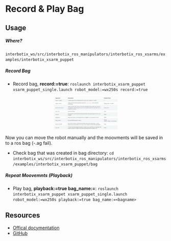 # Record & Play Bag

## Usage

##### Where?

`interbotix_ws/src/interbotix_ros_manipulators/interbotix_ros_xsarms/examples/interbotix_xsarm_puppet`

##### Record Bag

- Record bag, **record:=true**: `roslaunch interbotix_xsarm_puppet xsarm_puppet_single.launch robot_model:=wx250s record:=true`

<p align="center">
<img src="Images/parameters.png" alt="parameters" width="200">
</p>

Now you can move the robot manually and the moovments will be saved in to a ros bag (-.ag fail).

- Check bag that was created in bag directory: `cd interbotix_ws/src/interbotix_ros_manipulators/interbotix_ros_xsarms/examples/interbotix_xsarm_puppet/bag`

##### Repeat Moovemnts (Playback)

- Play bag, **playback:=true bag_name:=<bagname>**: `roslaunch interbotix_xsarm_puppet xsarm_puppet_single.launch robot_model:=wx250s playback:=true bag_name:=<bagname>`




## Resources

- [Offical docymentation](https://docs.trossenrobotics.com/interbotix_xsarms_docs/ros1_packages/record_and_playback.html)
- [GitHub](https://github.com/Interbotix/interbotix_ros_manipulators/tree/main/interbotix_ros_xsarms/examples/interbotix_xsarm_puppet)


